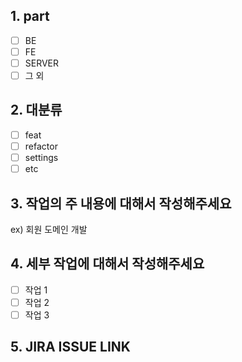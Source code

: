 
## 1. part
- [ ] BE
- [ ] FE
- [ ] SERVER
- [ ] 그 외

## 2. 대분류
- [ ] feat
- [ ] refactor
- [ ] settings
- [ ] etc

## 3. 작업의 주 내용에 대해서 작성해주세요 
ex) 회원 도메인 개발 

## 4. 세부 작업에 대해서 작성해주세요
<!-- 추가적인 작업 설명이 있다면 작성해주세요 -->
- [ ] 작업 1
- [ ] 작업 2
- [ ] 작업 3

## 5. JIRA ISSUE LINK
<!-- JIRA 이슈 링크를 적어주세요 -->
